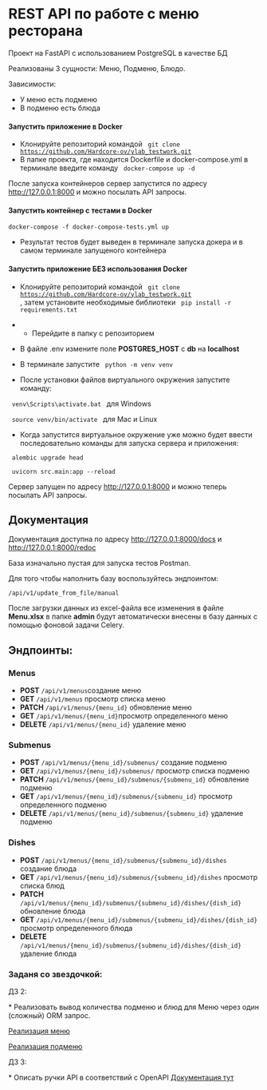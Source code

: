 # REST API по работе с меню ресторана

Проект на FastAPI с использованием PostgreSQL в качестве БД

Реализованы 3 сущности: Меню, Подменю, Блюдо.

Зависимости:
- У меню есть подменю
- В подменю есть блюда


#### Запустить приложение в Docker

- Клонируйте репозиторий командой <code> git clone https://github.com/Hardcore-ov/ylab_testwork.git </code>
- В папке проекта, где находится Dockerfile и docker-compose.yml в терминале введите команду <code> docker-compose up -d </code>

После запуска контейнеров сервер запустится по адресу http://127.0.0.1:8000 и можно посылать API запросы.

#### Запустить контейнер с тестами в Docker

```
docker-compose -f docker-compose-tests.yml up
```

- Результат тестов будет выведен в терминале запуска докера и в самом терминале запущеного контейнера

#### Запустить приложение БЕЗ использования Docker

- Клонируйте репозиторий командой <code> git clone https://github.com/Hardcore-ov/ylab_testwork.git </code> , затем установите
необходимые библиотеки <code> pip install -r requirements.txt </code>

- - Перейдите в папку с репозиторием

- В файле .env измените поле **POSTGRES_HOST** с **db** на **localhost**

- В терминале запустите <code> python -m venv venv </code>

- После установки файлов виртуального окружения запустите команду:

<code> venv\Scripts\activate.bat </code> для Windows

<code> source venv/bin/activate </code> для Mac и Linux

- Когда запустится виртуальное окружение уже можно будет ввести последовательно команды для запуска сервера и приложения:

<code> alembic upgrade head </code>

<code> uvicorn src.main:app --reload </code>

Сервер запущен по адресу http://127.0.0.1:8000 и можно теперь посылать API запросы.

<a name="headers"><h2>Документация</h2></a>

Документация доступна по адресу http://127.0.0.1:8000/docs и http://127.0.0.1:8000/redoc

База изначально пустая для запуска тестов Postman.

Для того чтобы наполнить базу воспользуйтесь эндпоинтом:
```
/api/v1/update_from_file/manual
```

После загрузки данных из excel-файла все изменения в файле **Menu.xlsx** в папке **admin**
будут автоматически внесены в базу данных с помощью фоновой задачи Celery.

## Эндпоинты:

### Menus
- **POST**   ```/api/v1/menus```создание меню
- **GET** ```/api/v1/menus``` просмотр списка меню
- **PATCH** ```/api/v1/menus/{menu_id}``` обновление меню
- **GET**    ```/api/v1/menus/{menu_id}```просмотр определенного меню
- **DELETE**  ```/api/v1/menus/{menu_id}``` удаление меню

### Submenus
- **POST** ```/api/v1/menus/{menu_id}/submenus/``` создание подменю
- **GET**  ```/api/v1/menus/{menu_id}/submenus/``` просмотр списка подменю
- **PATCH** ```/api/v1/menus/{menu_id}/submenus/{submenu_id}``` обновление подменю
- **GET**  ```/api/v1/menus/{menu_id}/submenus/{submenu_id}``` просмотр определенного подменю
- **DELETE** ```/api/v1/menus/{menu_id}/submenus/{submenu_id}``` удаление подменю

### Dishes
- **POST** ```/api/v1/menus/{menu_id}/submenus/{submenu_id}/dishes``` создание блюда
- **GET**   ```/api/v1/menus/{menu_id}/submenus/{submenu_id}/dishes``` просмотр списка блюд
- **PATCH** ```/api/v1/menus/{menu_id}/submenus/{submenu_id}/dishes/{dish_id}``` обновление блюда
- **GET**   ```/api/v1/menus/{menu_id}/submenus/{submenu_id}/dishes/{dish_id}``` просмотр определенного блюда
- **DELETE** ```/api/v1/menus/{menu_id}/submenus/{submenu_id}/dishes/{dish_id}``` удаление блюда


### Заданя со звездочкой:

ДЗ 2:

\* Реализовать вывод количества подменю и блюд для Меню через один (сложный) ORM запрос. 

[Реализация меню](src/menu/models.py)

[Реализация подменю](src/submenu/models.py)

ДЗ 3:

\* Описать ручки API в соответствий c OpenAPI [Документация тут](#headers)